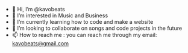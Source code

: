 - 👋 Hi, I’m @kavobeats
- 👀 I’m interested in Music and Business
- 🌱 I’m currently learning how to code and make a website
- 💞️ I’m looking to collaborate on songs and code projects in the future
- 📫 How to reach me : you can reach me through my email: kavobeats@gmail.com
<!---
kavobeats/kavobeats is a ✨ special ✨ repository because its `README.md` (this file) appears on your GitHub profile.
You can click the Preview link to take a look at your changes.
--->
